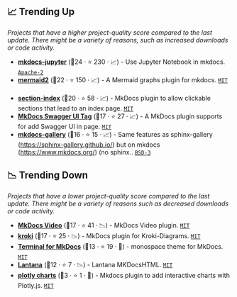 ## 📈 Trending Up

_Projects that have a higher project-quality score compared to the last update. There might be a variety of reasons, such as increased downloads or code activity._

- <b><a href="https://github.com/danielfrg/mkdocs-jupyter">mkdocs-jupyter</a></b> (🥇24 ·  ⭐ 230 · 📈) - Use Jupyter Notebook in mkdocs. <code><a href="http://bit.ly/3nYMfla">Apache-2</a></code> <code><img src="https://cdn.icon-icons.com/icons2/1465/PNG/512/701electricplug_100845.png" style="display:inline;" width="13" height="13"></code>
- <b><a href="https://github.com/fralau/mkdocs-mermaid2-plugin">mermaid2</a></b> (🥇22 ·  ⭐ 150 · 📈) - A Mermaid graphs plugin for mkdocs. <code><a href="http://bit.ly/34MBwT8">MIT</a></code> <code><img src="https://cdn.icon-icons.com/icons2/1465/PNG/512/701electricplug_100845.png" style="display:inline;" width="13" height="13"></code>
- <b><a href="https://github.com/oprypin/mkdocs-section-index">section-index</a></b> (🥇20 ·  ⭐ 58 · 📈) - MkDocs plugin to allow clickable sections that lead to an index page. <code><a href="http://bit.ly/34MBwT8">MIT</a></code> <code><img src="https://cdn.icon-icons.com/icons2/1465/PNG/512/701electricplug_100845.png" style="display:inline;" width="13" height="13"></code>
- <b><a href="https://github.com/blueswen/mkdocs-swagger-ui-tag">MkDocs Swagger UI Tag</a></b> (🥇17 ·  ⭐ 27 · 📈) - A MkDocs plugin supports for add Swagger UI in page. <code><a href="http://bit.ly/34MBwT8">MIT</a></code> <code><img src="https://cdn.icon-icons.com/icons2/1465/PNG/512/701electricplug_100845.png" style="display:inline;" width="13" height="13"></code>
- <b><a href="https://github.com/smarie/mkdocs-gallery">mkdocs-gallery</a></b> (🥈16 ·  ⭐ 15 · 📈) - Same features as sphinx-gallery (https://sphinx-gallery.github.io/) but on mkdocs (https://www.mkdocs.org/) (no sphinx.. <code><a href="http://bit.ly/3aKzpTv">BSD-3</a></code> <code><img src="https://cdn.icon-icons.com/icons2/1465/PNG/512/701electricplug_100845.png" style="display:inline;" width="13" height="13"></code>

## 📉 Trending Down

_Projects that have a lower project-quality score compared to the last update. There might be a variety of reasons such as decreased downloads or code activity._

- <b><a href="https://github.com/soulless-viewer/mkdocs-video">MkDocs Video</a></b> (🥈17 ·  ⭐ 41 · 📉) - MkDocs Video plugin. <code><a href="http://bit.ly/34MBwT8">MIT</a></code> <code><img src="https://cdn.icon-icons.com/icons2/1465/PNG/512/701electricplug_100845.png" style="display:inline;" width="13" height="13"></code>
- <b><a href="https://github.com/AVATEAM-IT-SYSTEMHAUS/mkdocs-kroki-plugin">kroki</a></b> (🥈17 ·  ⭐ 25 · 📉) - MkDocs plugin for Kroki-Diagrams. <code><a href="http://bit.ly/34MBwT8">MIT</a></code> <code><img src="https://cdn.icon-icons.com/icons2/1465/PNG/512/701electricplug_100845.png" style="display:inline;" width="13" height="13"></code>
- <b><a href="https://github.com/ntno/mkdocs-terminal">Terminal for MkDocs</a></b> (🥈13 ·  ⭐ 19 · 🐣) - monospace theme for MkDocs. <code><a href="http://bit.ly/34MBwT8">MIT</a></code> <code><img src="https://cdn.icon-icons.com/icons2/1495/PNG/512/preferencesdesktoptheme_102980.png" style="display:inline;" width="13" height="13"></code>
- <b><a href="https://github.com/WSOFT-Project/lantana">Lantana</a></b> (🥈12 ·  ⭐ 7 · 📉) - Lantana MKDocsHTML. <code><a href="http://bit.ly/34MBwT8">MIT</a></code> <code><img src="https://cdn.icon-icons.com/icons2/1495/PNG/512/preferencesdesktoptheme_102980.png" style="display:inline;" width="13" height="13"></code>
- <b><a href="https://github.com/haoda-li/mkdocs-plotly-plugin">plotly charts</a></b> (🥉3 ·  ⭐ 1 · 🐣) - Mkdocs plugin to add interactive charts with Plotly.js. <code><a href="http://bit.ly/34MBwT8">MIT</a></code> <code><img src="https://cdn.icon-icons.com/icons2/1465/PNG/512/701electricplug_100845.png" style="display:inline;" width="13" height="13"></code>

